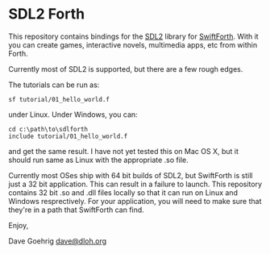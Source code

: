 SDL2 Forth
===========

This repository contains bindings for the [SDL2](http://libsdl.org) library 
for [SwiftForth](http://forth.com).  With it you can create
games, interactive novels, multimedia apps, etc from within Forth.

Currently most of SDL2 is supported, but there are a few rough edges.

The tutorials can be run as:

	sf tutorial/01_hello_world.f

under Linux.  Under Windows, you can:

	cd c:\path\to\sdlforth
	include tutorial/01_hello_world.f

and get the same result.  I have not yet tested this on Mac OS X, but
it should run same as Linux with the appropriate .so file.

Currently most OSes ship with 64 bit builds of SDL2, but SwiftForth is
still just a 32 bit application.  This can result in a failure to launch.
This repository contains 32 bit .so and .dll files locally so that it
can run on Linux and Windows resprectively.  For your application, you
will need to make sure that they're in a path that SwiftForth can find.

Enjoy,

Dave Goehrig <dave@dloh.org>
